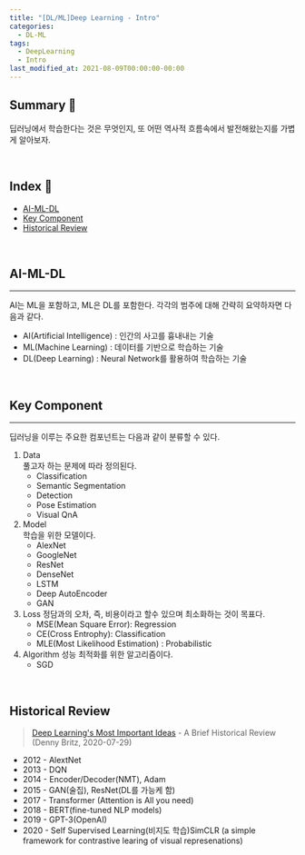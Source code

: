 ```yaml
---
title: "[DL/ML]Deep Learning - Intro"
categories:
  - DL-ML
tags:
  - DeepLearning
  - Intro
last_modified_at: 2021-08-09T00:00:00-00:00
---
```


## Summary 🤙
딥러닝에서 학습한다는 것은 무엇인지, 또 어떤 역사적 흐름속에서 발전해왔는지를 가볍게 알아보자.

<br/>

## Index 👀       
  * [AI-ML-DL](#ai-ml-dl)
  * [Key Component](#key-component)
  * [Historical Review](#historical-review)
    
<br/>

## AI-ML-DL 
---
AI는 ML을 포함하고, ML은 DL를 포함한다. 각각의 범주에 대해 간략히 요약하자면 다음과 같다.   
* AI(Artificial Intelligence) : 인간의 사고를 흉내내는 기술   
* ML(Machine Learning) : 데이터를 기반으로 학습하는 기술   
* DL(Deep Learning) : Neural Network를 활용하여 학습하는 기술   
  
<br/>

## Key Component
---
딥러닝을 이루는 주요한 컴포넌트는 다음과 같이 분류할 수 있다.   
1. Data   
   풀고자 하는 문제에 따라 정의된다.
   * Classification
   * Semantic Segmentation
   * Detection
   * Pose Estimation
   * Visual QnA
2. Model  
   학습을 위한 모델이다.
   * AlexNet
   * GoogleNet
   * ResNet
   * DenseNet
   * LSTM
   * Deep AutoEncoder
   * GAN
3. Loss
   정담과의 오차, 즉, 비용이라고 할수 있으며 최소화하는 것이 목표다.
   * MSE(Mean Square Error): Regression
   * CE(Cross Entrophy): Classification
   * MLE(Most Likelihood Estimation) : Probabilistic
4. Algorithm
   성능 최적화를 위한 알고리즘이다.
   * SGD

<br/>

## Historical Review
> [Deep Learning's Most Important Ideas](https://dennybritz.com/blog/deep-learning-most-important-ideas) - A Brief Historical Review (Denny Britz, 2020-07-29)       


* 2012 - AlextNet 
* 2013 - DQN
* 2014 - Encoder/Decoder(NMT), Adam 
* 2015 - GAN(술집), ResNet(DL를 가능케 함)
* 2017 - Transformer (Attention is All you need)
* 2018 - BERT(fine-tuned NLP models)
* 2019 - GPT-3(OpenAI)
* 2020 - Self Supervised Learning(비지도 학습)SimCLR (a simple framework for contrastive learing of visual represenations)
